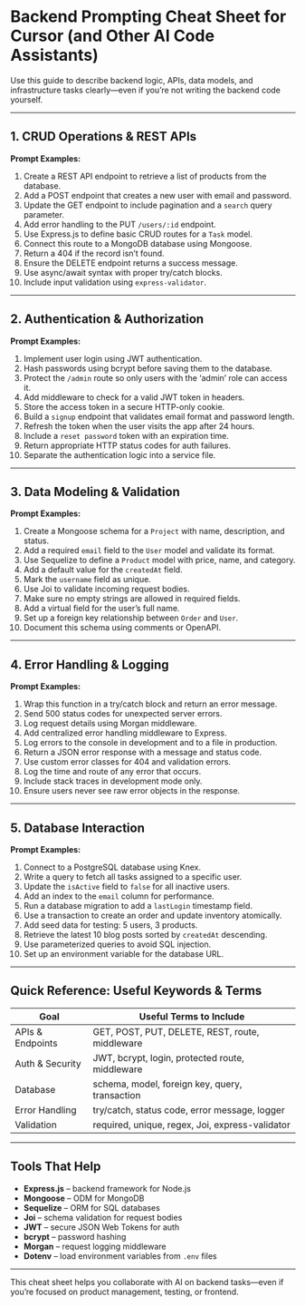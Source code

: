 
# Backend Prompting Cheat Sheet for Cursor (and Other AI Code Assistants)

Use this guide to describe backend logic, APIs, data models, and infrastructure tasks clearly—even if you’re not writing the backend code yourself.

---

## 1. CRUD Operations & REST APIs

**Prompt Examples:**
1. Create a REST API endpoint to retrieve a list of products from the database.
2. Add a POST endpoint that creates a new user with email and password.
3. Update the GET endpoint to include pagination and a `search` query parameter.
4. Add error handling to the PUT `/users/:id` endpoint.
5. Use Express.js to define basic CRUD routes for a `Task` model.
6. Connect this route to a MongoDB database using Mongoose.
7. Return a 404 if the record isn’t found.
8. Ensure the DELETE endpoint returns a success message.
9. Use async/await syntax with proper try/catch blocks.
10. Include input validation using `express-validator`.

---

## 2. Authentication & Authorization

**Prompt Examples:**
1. Implement user login using JWT authentication.
2. Hash passwords using bcrypt before saving them to the database.
3. Protect the `/admin` route so only users with the ‘admin’ role can access it.
4. Add middleware to check for a valid JWT token in headers.
5. Store the access token in a secure HTTP-only cookie.
6. Build a `signup` endpoint that validates email format and password length.
7. Refresh the token when the user visits the app after 24 hours.
8. Include a `reset password` token with an expiration time.
9. Return appropriate HTTP status codes for auth failures.
10. Separate the authentication logic into a service file.

---

## 3. Data Modeling & Validation

**Prompt Examples:**
1. Create a Mongoose schema for a `Project` with name, description, and status.
2. Add a required `email` field to the `User` model and validate its format.
3. Use Sequelize to define a `Product` model with price, name, and category.
4. Add a default value for the `createdAt` field.
5. Mark the `username` field as unique.
6. Use Joi to validate incoming request bodies.
7. Make sure no empty strings are allowed in required fields.
8. Add a virtual field for the user’s full name.
9. Set up a foreign key relationship between `Order` and `User`.
10. Document this schema using comments or OpenAPI.

---

## 4. Error Handling & Logging

**Prompt Examples:**
1. Wrap this function in a try/catch block and return an error message.
2. Send 500 status codes for unexpected server errors.
3. Log request details using Morgan middleware.
4. Add centralized error handling middleware to Express.
5. Log errors to the console in development and to a file in production.
6. Return a JSON error response with a message and status code.
7. Use custom error classes for 404 and validation errors.
8. Log the time and route of any error that occurs.
9. Include stack traces in development mode only.
10. Ensure users never see raw error objects in the response.

---

## 5. Database Interaction

**Prompt Examples:**
1. Connect to a PostgreSQL database using Knex.
2. Write a query to fetch all tasks assigned to a specific user.
3. Update the `isActive` field to `false` for all inactive users.
4. Add an index to the `email` column for performance.
5. Run a database migration to add a `lastLogin` timestamp field.
6. Use a transaction to create an order and update inventory atomically.
7. Add seed data for testing: 5 users, 3 products.
8. Retrieve the latest 10 blog posts sorted by `createdAt` descending.
9. Use parameterized queries to avoid SQL injection.
10. Set up an environment variable for the database URL.

---

## Quick Reference: Useful Keywords & Terms

| Goal                | Useful Terms to Include                           |
|---------------------|---------------------------------------------------|
| APIs & Endpoints    | GET, POST, PUT, DELETE, REST, route, middleware   |
| Auth & Security     | JWT, bcrypt, login, protected route, middleware   |
| Database            | schema, model, foreign key, query, transaction    |
| Error Handling      | try/catch, status code, error message, logger     |
| Validation          | required, unique, regex, Joi, express-validator   |

---

## Tools That Help

- **Express.js** – backend framework for Node.js
- **Mongoose** – ODM for MongoDB
- **Sequelize** – ORM for SQL databases
- **Joi** – schema validation for request bodies
- **JWT** – secure JSON Web Tokens for auth
- **bcrypt** – password hashing
- **Morgan** – request logging middleware
- **Dotenv** – load environment variables from `.env` files

---

This cheat sheet helps you collaborate with AI on backend tasks—even if you’re focused on product management, testing, or frontend.
